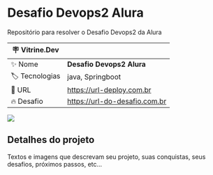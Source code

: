 # Desafio Devops2 Alura

Repositório para resolver o Desafio Devops2 da Alura

| :placard: Vitrine.Dev |     |
| -------------  | --- |
| :sparkles: Nome        | **Desafio Devops2 Alura**
| :label: Tecnologias | java, Springboot
| :rocket: URL         | https://url-deploy.com.br
| :fire: Desafio     | https://url-do-desafio.com.br

<!-- Inserir imagem com a #vitrinedev ao final do link -->
![](https://www.google.com/url?sa=i&url=https%3A%2F%2Fblog.mandic.com.br%2Fartigos%2Fcomo-o-devops-afeta-o-trabalho-do-cio%2F&psig=AOvVaw2jEDNKRHnTHR2gQ1F_MYSH&ust=1683658187270000&source=images&cd=vfe&ved=0CBEQjRxqFwoTCOiPnNOx5v4CFQAAAAAdAAAAABAE#vitrinedev)

## Detalhes do projeto

Textos e imagens que descrevam seu projeto, suas conquistas, seus desafios, próximos passos, etc...
